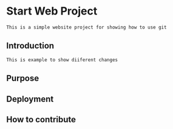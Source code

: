 # Start Web Project
	This is a simple website project for showing how to use git
## Introduction
	This is example to show diiferent changes
## Purpose

## Deployment

## How to contribute
